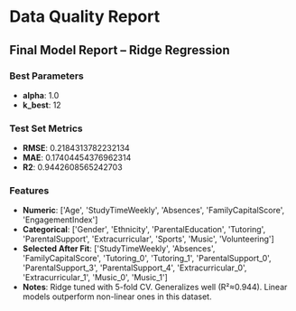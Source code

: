 # Data Quality Report

## Final Model Report – Ridge Regression
### Best Parameters
- **alpha**: 1.0
- **k_best**: 12
### Test Set Metrics
- **RMSE**: 0.2184313782232134
- **MAE**: 0.17404454376962314
- **R2**: 0.9442608565242703
### Features
- **Numeric**: ['Age', 'StudyTimeWeekly', 'Absences', 'FamilyCapitalScore', 'EngagementIndex']
- **Categorical**: ['Gender', 'Ethnicity', 'ParentalEducation', 'Tutoring', 'ParentalSupport', 'Extracurricular', 'Sports', 'Music', 'Volunteering']
- **Selected After Fit**: ['StudyTimeWeekly', 'Absences', 'FamilyCapitalScore', 'Tutoring_0', 'Tutoring_1', 'ParentalSupport_0', 'ParentalSupport_3', 'ParentalSupport_4', 'Extracurricular_0', 'Extracurricular_1', 'Music_0', 'Music_1']
- **Notes**: Ridge tuned with 5-fold CV. Generalizes well (R²≈0.944). Linear models outperform non-linear ones in this dataset.
